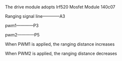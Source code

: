 The drive module adopts Irf520 Mosfet Module 140c07

Ranging signal line————A3

pwm1————P3

pwm2————P5

When PWM1 is applied, the ranging distance increases

When PWM2 is applied, the ranging distance decreases
